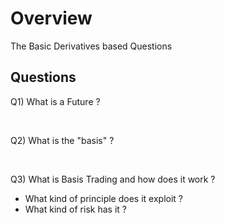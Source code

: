
# Overview 

The Basic Derivatives based Questions 

## Questions 

Q1) What is a Future ? 

<br/>

Q2) What is the "basis" ? 

<br/>

Q3) What is Basis Trading and how does it work ? 
- What kind of principle does it exploit ? 
- What kind of risk has it ? 








